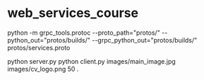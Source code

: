 # web_services_course

python -m grpc_tools.protoc --proto_path="protos/" --python_out="protos/builds/"  --grpc_python_out="protos/builds/" protos/services.proto

python server.py
python client.py images/main_image.jpg images/cv_logo.png 50 .
